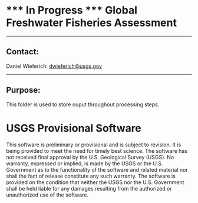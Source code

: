 *** In Progress *** Global Freshwater Fisheries Assessment
===============================================================================================================

-----------
Contact:
-----------
Daniel Wieferich: dwieferich@usgs.gov

-----------
Purpose:
-----------
This folder is used to store ouput throughout processing steps.

# USGS Provisional Software

This software is preliminary or provisional and is subject to revision. It is being provided to meet the need for timely best science. The software has not received final approval by the U.S. Geological Survey (USGS). No warranty, expressed or implied, is made by the USGS or the U.S. Government as to the functionality of the software and related material nor shall the fact of release constitute any such warranty. The software is provided on the condition that neither the USGS nor the U.S. Government shall be held liable for any damages resulting from the authorized or unauthorized use of the software.
